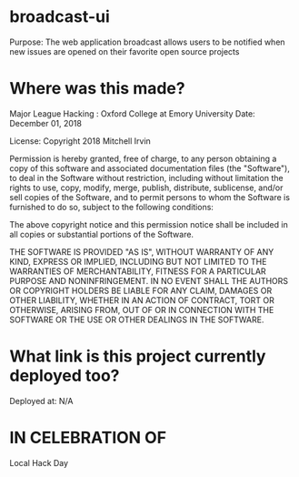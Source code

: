 # broadcast-ui
Purpose: The web application broadcast allows users to be notified when new issues are opened on their favorite open source projects

# Where was this made?
Major League Hacking : Oxford College at Emory University
Date: December 01, 2018

License:
Copyright 2018 Mitchell Irvin

Permission is hereby granted, free of charge, to any person obtaining a copy of this software and associated documentation files (the "Software"), to deal in the Software without restriction, including without limitation the rights to use, copy, modify, merge, publish, distribute, sublicense, and/or sell copies of the Software, and to permit persons to whom the Software is furnished to do so, subject to the following conditions:

The above copyright notice and this permission notice shall be included in all copies or substantial portions of the Software.

THE SOFTWARE IS PROVIDED "AS IS", WITHOUT WARRANTY OF ANY KIND, EXPRESS OR IMPLIED, INCLUDING BUT NOT LIMITED TO THE WARRANTIES OF MERCHANTABILITY, FITNESS FOR A PARTICULAR PURPOSE AND NONINFRINGEMENT. IN NO EVENT SHALL THE AUTHORS OR COPYRIGHT HOLDERS BE LIABLE FOR ANY CLAIM, DAMAGES OR OTHER LIABILITY, WHETHER IN AN ACTION OF CONTRACT, TORT OR OTHERWISE, ARISING FROM, OUT OF OR IN CONNECTION WITH THE SOFTWARE OR THE USE OR OTHER DEALINGS IN THE SOFTWARE.

# What link is this project currently deployed too?
Deployed at: N/A

# IN CELEBRATION OF
Local Hack Day
